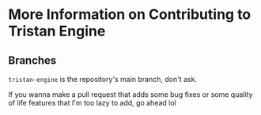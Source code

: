 # More Information on Contributing to Tristan Engine

## Branches
`tristan-engine` is the repository's main branch, don't ask.

If you wanna make a pull request that adds some bug fixes or some quality of life features that I'm too lazy to add, go ahead lol